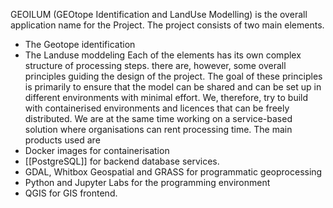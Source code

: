 GEOILUM (GEOtope Identification and LandUse Modelling) is the overall application name for the Project.
The project consists of two main elements.  
- The Geotope identification
- The Landuse moddeling
Each of the elements has its own complex structure of processing steps. there are, however, some overall principles guiding the design of the project. The goal of these principles is primarily to ensure that the model can be shared and can be set up in different environments with minimal effort. We, therefore, try to build with containerised environments and licences that can be freely distributed. We are at the same time working on a service-based solution where organisations can rent processing time.
The main products used are
- Docker images for containerisation
- [[PostgreSQL]] for backend database services.
- GDAL, Whitbox Geospatial and GRASS for programmatic geoprocessing
- Python and Jupyter Labs for the programming environment
- QGIS for GIS frontend.


